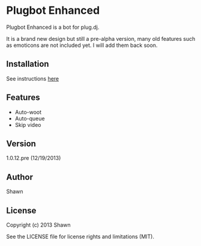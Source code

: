 # Plugbot Enhanced

Plugbot Enhanced is a bot for plug.dj.

It is a brand new design but still a pre-alpha version, many old features
such as emoticons are not included yet. I will add them back soon.

## Installation

See instructions [here](http://ebola777.github.io/)

## Features

- Auto-woot
- Auto-queue
- Skip video

## Version

1.0.12.pre (12/19/2013)

## Author

Shawn

## License

Copyright (c) 2013  Shawn

See the LICENSE file for license rights and limitations (MIT).
